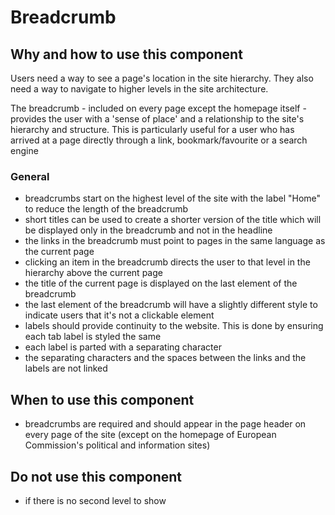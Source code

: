 # Breadcrumb

## Why and how to use this component

Users need a way to see a page's location in the site hierarchy. They also need a way to navigate to higher levels in the site architecture.

The breadcrumb - included on every page except the homepage itself - provides the user with a 'sense of place' and a relationship to the site's hierarchy and structure. This is particularly useful for a user who has arrived at a page directly through a link, bookmark/favourite or a search engine

### General

* breadcrumbs start on the highest level of the site with the label "Home" to reduce the length of the breadcrumb
* short titles can be used to create a shorter version of the title which will be displayed only in the breadcrumb and not in the headline
* the links in the breadcrumb must point to pages in the same language as the current page
* clicking an item in the breadcrumb directs the user to that level in the hierarchy above the current page
* the title of the current page is displayed on the last element of the breadcrumb
* the last element of the breadcrumb will have a slightly different style to indicate users that it's not a clickable element
* labels should provide continuity to the website. This is done by ensuring each tab label is styled the same
* each label is parted with a separating character
* the separating characters and the spaces between the links and the labels are not linked

## When to use this component

* breadcrumbs are required and should appear in the page header on every page of the site (except on the homepage of European Commission's political and information sites)

## Do not use this component

* if there is no second level to show
